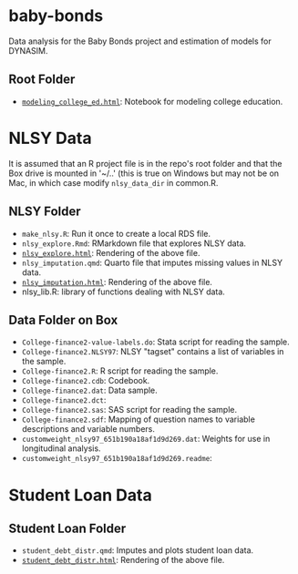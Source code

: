 # baby-bonds
Data analysis for the Baby Bonds project and estimation of models for DYNASIM.

## Root Folder
* [`modeling_college_ed.html`](modeling_college_ed.html): Notebook for modeling college education.


# NLSY Data
It is assumed that an R project file is in the repo's root folder and that the Box drive is mounted in '~/..' (this is true on Windows but may not be on Mac, in which case modify `nlsy_data_dir` in common.R.

## NLSY Folder

* `make_nlsy.R`: Run it once to create a local RDS file.
* `nlsy_explore.Rmd`: RMarkdown file that explores NLSY data.
* [`nlsy_explore.html`](NLSY/nlsy_explore.html): Rendering of the above file.
* `nlsy_imputation.qmd`: Quarto file that imputes missing values in NLSY data.
* [`nlsy_imputation.html`](NLSY/nlsy_imputation.html): Rendering of the above file.
* nlsy_lib.R: library of functions dealing with NLSY data.

## Data Folder on Box
* `College-finance2-value-labels.do`: Stata script for reading the sample.
* `College-finance2.NLSY97`: NLSY "tagset" contains a list of variables in the sample.
* `College-finance2.R`: R script for reading the sample.
* `College-finance2.cdb`: Codebook.
* `College-finance2.dat`: Data sample.
* `College-finance2.dct`: 
* `College-finance2.sas`: SAS script for reading the sample.
* `College-finance2.sdf`: Mapping of question names to variable descriptions and variable numbers.
* `customweight_nlsy97_651b190a18af1d9d269.dat`: Weights for use in longitudinal analysis.
* `customweight_nlsy97_651b190a18af1d9d269.readme`: 

# Student Loan Data
## Student Loan Folder
* `student_debt_distr.qmd`: Imputes and plots student loan data.
* [`student_debt_distr.html`](student_loans/student_debt_distr.html): Rendering of the above file.

